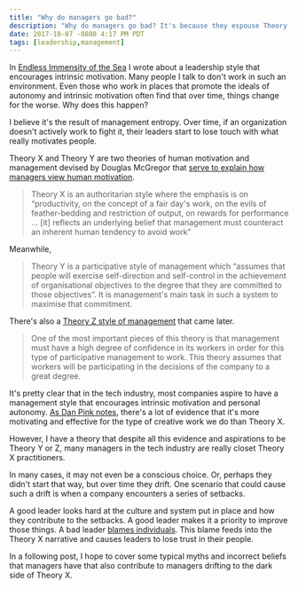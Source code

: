 ```yaml
---
title: "Why do managers go bad?"
description: "Why do managers go bad? It's because they espouse Theory Y, but practice Theory X management."
date: 2017-10-07 -0800 4:17 PM PDT
tags: [leadership,management]
---
```


In [Endless Immensity of the Sea](http://haacked.com/archive/2017/08/30/endless-immensity-of-the-sea) I wrote about a leadership style that encourages intrinsic motivation. Many people I talk to don't work in such an environment. Even those who work in places that promote the ideals of autonomy and intrinsic motivation often find that over time, things change for the worse. Why does this happen?

I believe it's the result of management entropy. Over time, if an organization doesn't actively work to fight it, their leaders start to lose touch with what really motivates people. 

Theory X and Theory Y are two theories of human motivation and management devised by Douglas McGregor that [serve to explain how managers view human motivation](http://www.economist.com/node/12370445).

> Theory X is an authoritarian style where the emphasis is on “productivity, on the concept of a fair day's work, on the evils of feather-bedding and restriction of output, on rewards for performance … [it] reflects an underlying belief that management must counteract an inherent human tendency to avoid work”

Meanwhile,

> Theory Y is a participative style of management which “assumes that people will exercise self-direction and self-control in the achievement of organisational objectives to the degree that they are committed to those objectives”. It is management's main task in such a system to maximise that commitment.

There's also a [Theory Z style of management](https://en.wikipedia.org/wiki/Theory_Z_of_Ouchi) that came later.

> One of the most important pieces of this theory is that management must have a high degree of confidence in its workers in order for this type of participative management to work. This theory assumes that workers will be participating in the decisions of the company to a great degree.

It's pretty clear that in the tech industry, most companies aspire to have a management style that encourages intrinsic motivation and personal autonomy. [As Dan Pink notes](https://www.youtube.com/watch?v=u6XAPnuFjJc), there's a lot of evidence that it's more motivating and effective for the type of creative work we do than Theory X.

However, I have a theory that despite all this evidence and aspirations to be Theory Y or Z, many managers in the tech industry are really closet Theory X practitioners.

In many cases, it may not even be a conscious choice. Or, perhaps they didn't start that way, but over time they drift. One scenario that could cause such a drift is when a company encounters a series of setbacks.

A good leader looks hard at the culture and system put in place and how they contribute to the setbacks. A good leader makes it a priority to improve those things. A bad leader [blames individuals](https://www.engadget.com/2017/10/03/former-equifax-ceo-blames-breach-on-one-it-employee/). This blame feeds into the Theory X narrative and causes leaders to lose trust in their people.

In a following post, I hope to cover some typical myths and incorrect beliefs that managers have that also contribute to managers drifting to the dark side of Theory X.
